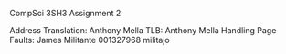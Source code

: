 CompSci 3SH3 Assignment 2

Address Translation: Anthony Mella
TLB: Anthony Mella
Handling Page Faults: James Militante 001327968 militajo
